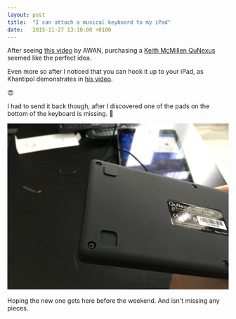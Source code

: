 ```yaml
---
layout: post
title:  "I can attach a musical keyboard to my iPad"
date:   2015-11-27 13:10:00 +0100
---
```


After seeing [this video](https://www.youtube.com/watch?v=bry_62fVB1E) by AWAN, purchasing a [Keith McMillen QuNexus](http://www.keithmcmillen.com/products/qunexus/) seemed like the perfect idea.

Even more so after I noticed that you can hook it up to your iPad, as Khantipol demonstrates in [his video](https://www.youtube.com/watch?v=suV1wAk0YrA).

😍

I had to send it back though, after I discovered one of the pads on the bottom of the keyboard is missing. 🙈

![A pad missing under my QuNexus keyboard](/assets/blog/2015-11-30_12.07.36.jpg)

Hoping the new one gets here before the weekend. And isn't missing any pieces.
